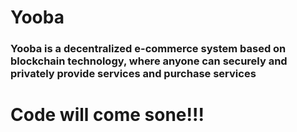 # Yooba
### Yooba is a decentralized e-commerce system based on blockchain technology, where anyone can securely and privately provide services and purchase services

# Code will come sone!!!  
